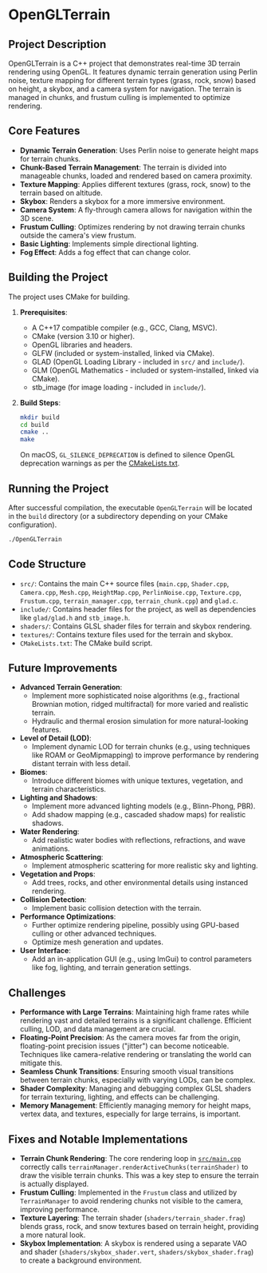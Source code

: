 # OpenGLTerrain

## Project Description

OpenGLTerrain is a C++ project that demonstrates real-time 3D terrain rendering using OpenGL. It features dynamic terrain generation using Perlin noise, texture mapping for different terrain types (grass, rock, snow) based on height, a skybox, and a camera system for navigation. The terrain is managed in chunks, and frustum culling is implemented to optimize rendering.

## Core Features

*   **Dynamic Terrain Generation**: Uses Perlin noise to generate height maps for terrain chunks.
*   **Chunk-Based Terrain Management**: The terrain is divided into manageable chunks, loaded and rendered based on camera proximity.
*   **Texture Mapping**: Applies different textures (grass, rock, snow) to the terrain based on altitude.
*   **Skybox**: Renders a skybox for a more immersive environment.
*   **Camera System**: A fly-through camera allows for navigation within the 3D scene.
*   **Frustum Culling**: Optimizes rendering by not drawing terrain chunks outside the camera's view frustum.
*   **Basic Lighting**: Implements simple directional lighting.
*   **Fog Effect**: Adds a fog effect that can change color.

## Building the Project

The project uses CMake for building.

1.  **Prerequisites**:
    *   A C++17 compatible compiler (e.g., GCC, Clang, MSVC).
    *   CMake (version 3.10 or higher).
    *   OpenGL libraries and headers.
    *   GLFW (included or system-installed, linked via CMake).
    *   GLAD (OpenGL Loading Library - included in `src/` and `include/`).
    *   GLM (OpenGL Mathematics - included or system-installed, linked via CMake).
    *   stb_image (for image loading - included in `include/`).

2.  **Build Steps**:
    ```bash
    mkdir build
    cd build
    cmake ..
    make
    ```
    On macOS, `GL_SILENCE_DEPRECATION` is defined to silence OpenGL deprecation warnings as per the [CMakeLists.txt](CMakeLists.txt).

## Running the Project

After successful compilation, the executable `OpenGLTerrain` will be located in the `build` directory (or a subdirectory depending on your CMake configuration).

```bash
./OpenGLTerrain
```

## Code Structure

*   `src/`: Contains the main C++ source files (`main.cpp`, `Shader.cpp`, `Camera.cpp`, `Mesh.cpp`, `HeightMap.cpp`, `PerlinNoise.cpp`, `Texture.cpp`, `Frustum.cpp`, `terrain_manager.cpp`, `terrain_chunk.cpp`) and `glad.c`.
*   `include/`: Contains header files for the project, as well as dependencies like `glad/glad.h` and `stb_image.h`.
*   `shaders/`: Contains GLSL shader files for terrain and skybox rendering.
*   `textures/`: Contains texture files used for the terrain and skybox.
*   `CMakeLists.txt`: The CMake build script.

## Future Improvements

*   **Advanced Terrain Generation**:
    *   Implement more sophisticated noise algorithms (e.g., fractional Brownian motion, ridged multifractal) for more varied and realistic terrain.
    *   Hydraulic and thermal erosion simulation for more natural-looking features.
*   **Level of Detail (LOD)**:
    *   Implement dynamic LOD for terrain chunks (e.g., using techniques like ROAM or GeoMipmapping) to improve performance by rendering distant terrain with less detail.
*   **Biomes**:
    *   Introduce different biomes with unique textures, vegetation, and terrain characteristics.
*   **Lighting and Shadows**:
    *   Implement more advanced lighting models (e.g., Blinn-Phong, PBR).
    *   Add shadow mapping (e.g., cascaded shadow maps) for realistic shadows.
*   **Water Rendering**:
    *   Add realistic water bodies with reflections, refractions, and wave animations.
*   **Atmospheric Scattering**:
    *   Implement atmospheric scattering for more realistic sky and lighting.
*   **Vegetation and Props**:
    *   Add trees, rocks, and other environmental details using instanced rendering.
*   **Collision Detection**:
    *   Implement basic collision detection with the terrain.
*   **Performance Optimizations**:
    *   Further optimize rendering pipeline, possibly using GPU-based culling or other advanced techniques.
    *   Optimize mesh generation and updates.
*   **User Interface**:
    *   Add an in-application GUI (e.g., using ImGui) to control parameters like fog, lighting, and terrain generation settings.

## Challenges

*   **Performance with Large Terrains**: Maintaining high frame rates while rendering vast and detailed terrains is a significant challenge. Efficient culling, LOD, and data management are crucial.
*   **Floating-Point Precision**: As the camera moves far from the origin, floating-point precision issues ("jitter") can become noticeable. Techniques like camera-relative rendering or translating the world can mitigate this.
*   **Seamless Chunk Transitions**: Ensuring smooth visual transitions between terrain chunks, especially with varying LODs, can be complex.
*   **Shader Complexity**: Managing and debugging complex GLSL shaders for terrain texturing, lighting, and effects can be challenging.
*   **Memory Management**: Efficiently managing memory for height maps, vertex data, and textures, especially for large terrains, is important.

## Fixes and Notable Implementations

*   **Terrain Chunk Rendering**: The core rendering loop in [`src/main.cpp`](src/main.cpp) correctly calls `terrainManager.renderActiveChunks(terrainShader)` to draw the visible terrain chunks. This was a key step to ensure the terrain is actually displayed.
*   **Frustum Culling**: Implemented in the `Frustum` class and utilized by `TerrainManager` to avoid rendering chunks not visible to the camera, improving performance.
*   **Texture Layering**: The terrain shader (`shaders/terrain_shader.frag`) blends grass, rock, and snow textures based on terrain height, providing a more natural look.
*   **Skybox Implementation**: A skybox is rendered using a separate VAO and shader (`shaders/skybox_shader.vert`, `shaders/skybox_shader.frag`) to create a background environment.